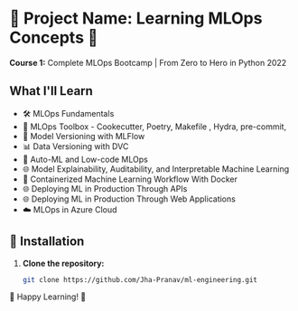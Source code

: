 # 🌟 Project Name: Learning MLOps Concepts 🚀

**Course 1:** Complete MLOps Bootcamp | From Zero to Hero in Python 2022

## What I'll Learn

- 🛠️ MLOps Fundamentals
- 🧰 MLOps Toolbox - Cookecutter, Poetry, Makefile , Hydra, pre-commit,
- 🚀 Model Versioning with MLFlow
- 📊 Data Versioning with DVC
- 🤖 Auto-ML and Low-code MLOps
- 🌐 Model Explainability, Auditability, and Interpretable Machine Learning
- 🐳 Containerized Machine Learning Workflow With Docker
- 🌐 Deploying ML in Production Through APIs
- 🌐 Deploying ML in Production Through Web Applications
- ☁️ MLOps in Azure Cloud

<!-- ## Table of Contents

- [Installation](#installation)
- [Usage](#usage)
- [Contributing](#contributing)
- [License](#license) -->

## 🚀 Installation

1. **Clone the repository:**

   ```bash
   git clone https://github.com/Jha-Pranav/ml-engineering.git

🌈 Happy Learning! 🚀
